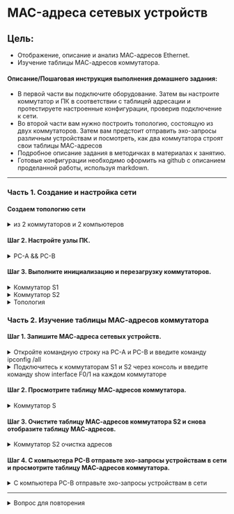# MAC-адреса сетевых устройств

## Цель:

* Отображение, описание и анализ МАС-адресов Ethernet.
* Изучение таблицы МАС-адресов коммутатора.

#### Описание/Пошаговая инструкция выполнения домашнего задания:

* В первой части вы подключите оборудование. Затем вы настроите коммутатор и ПК в соответствии с таблицей адресации и протестируете настроенные конфигурации, проверив подключение к сети.
* Во второй части вам нужно построить топологию, состоящую из двух коммутаторов. Затем вам предстоит отправить эхо-запросы различным устройствам и посмотреть, как два коммутатора строят свои таблицы МАС-адресов
* Подробное описание задания в методичках в материалах к занятию.
* Готовые конфигурации необходимо оформить на github с описанием проделанной работы, используя markdown.

---

### Часть 1. Создание и настройка сети
####  Создаем топологию сети 
<details>
<summary>из 2  коммутаторов и 2 компьютеров</summary>

| Устройство  | Интерфейс  |   IP-адрес   | Маска подсети |
| :---------: |:-----------:| :---------------:|:-------------:|
| S1     | VLAN 1 | 192.168.1.11 |      /24      |
| S2     | VLAN 1 | 192.168.1.12 | /24 |
| PC-A     | NIC | 192.168.1.1 | /24|
| PC-B     | NIC | 192.168.1.2 | /24 |

![](./img/hw2_1.png)
</details>

####  Шаг 2. Настройте узлы ПК.
<details>
<summary>PC-A && PC-B</summary>

![](./img/hw2_2.png)
</details>

####  Шаг 3. Выполните инициализацию и перезагрузку коммутаторов.
<details>
<summary>Коммутатор S1</summary>

```Console
Switch>
Switch>enable
Switch#hostname S1
                ^
% Invalid input detected at '^' marker.
	
Switch#configure term
Switch#configure terminal 
Enter configuration commands, one per line.  End with CNTL/Z.
Switch(config)#
Switch(config)#hostname S1
S1(config)#line console 0
S1(config-line)#password cisco
S1(config-line)#login
S1(config-line)#exit
S1(config)#enable secret class
S1(config)#line vty 0 15
S1(config-line)#password cisco
S1(config-line)#login
S1(config-line)#exit
S1(config)#service password-en
S1(config)#service password-encryption 
S1(config)#banner motd #
Enter TEXT message.  End with the character '#'.
hi i am s1 switch! #

S1(config)#interface vlan 1
S1(config-if)#ip address 192.168.1.11 255.255.255.0
S1(config-if)#no shutdown

S1(config-if)#
%LINK-5-CHANGED: Interface Vlan1, changed state to up

S1(config-if)#end
S1#
%SYS-5-CONFIG_I: Configured from console by console

S1#copy running-config startup-config
Destination filename [startup-config]? 
Building configuration...
[OK]
S1#reload
```

</details>

<details>
<summary>Коммутатор S2</summary>

```Console
Switch>enable
Switch#configure terminal
Enter configuration commands, one per line.  End with CNTL/Z.
Switch(config)#hostname S2
S2(config)#line console 0
S2(config-line)#password cisco
S2(config-line)#login
S2(config-line)#exit
S2(config)#enable secret class
S2(config)#line vty 0 15
S2(config-line)#password cisco
S2(config-line)#login
S2(config-line)#exit
S2(config)#service p
S2(config)#service password-encryption 
S2(config)#banner motd #
Enter TEXT message.  End with the character '#'.
hi i am s2 switch! #

S2(config)#interface vlan 1
S2(config-if)#ip address 192.168.1.12 255.255.255.0
S2(config-if)#no shutdown

S2(config-if)#
%LINK-5-CHANGED: Interface Vlan1, changed state to up

S2(config-if)#end
S2#
%SYS-5-CONFIG_I: Configured from console by console

S2#copy runn
S2#copy running-config startup-config
Destination filename [startup-config]? 
Building configuration...
[OK]
S2#reload
Proceed with reload? [confirm]

```

</details>


<details>
<summary>Топология</summary>

![](./img/final.png)
</details>


### Часть 2. Изучение таблицы МАС-адресов коммутатора

####  Шаг 1. Запишите МАС-адреса сетевых устройств.
<details>
<summary>Откройте командную строку на PC-A и PC-B и введите команду ipconfig /all</summary>

```Console
C:\>ipconfig /all

FastEthernet0 Connection:(default port)

   Connection-specific DNS Suffix..: 
   Physical Address................: 0090.2B4C.8663
```
MAC-адрес компьютера PC-A:

```0090.2B4C.8663```

```Console
C:\>ipconfig /all

FastEthernet0 Connection:(default port)

   Connection-specific DNS Suffix..: 
   Physical Address................: 00D0.BCE4.CCDA
```
MAC-адрес компьютера PC-B:

``` 00D0.BCE4.CCDA```



</details>

<details>
<summary>Подключитесь к коммутаторам S1 и S2 через консоль и введите команду show interface F0/1 на
каждом коммутаторе</summary>

```Console
S1>show interface F0/1
FastEthernet0/1 is up, line protocol is up (connected)
  Hardware is Lance, address is 000a.f313.da01 (bia 000a.f313.da01)
```

МАС-адрес коммутатора S1 Fast Ethernet 0/1:

```000a.f313.da01```

```Console
S2>show interface F0/1
FastEthernet0/1 is up, line protocol is up (connected)
  Hardware is Lance, address is 000b.be76.9e01 (bia 000b.be76.9e01)
```
МАС-адрес коммутатора S2 Fast Ethernet 0/1:

```000b.be76.9e01```

</details>

####  Шаг 2. Просмотрите таблицу МАС-адресов коммутатора.

<details>
<summary>Коммутатор S</summary>

```Console
S2#show mac address-table
          Mac Address Table
-------------------------------------------

Vlan    Mac Address       Type        Ports
----    -----------       --------    -----

   1    000a.f313.da01    DYNAMIC     Fa0/1
   ```



Записаны ли в таблице МАС-адресов какие-либо МАС-адреса?

```Да, записаны.```

Какие МАС-адреса записаны в таблице? С какими портами коммутатора они сопоставлены и каким устройствам принадлежат?

```Mac-адрес интерфейса VLAN 1 на порту коммутатора f0/1```

Игнорируйте МАС-адреса, сопоставленные с центральным процессором.
Если вы не записали МАС-адреса сетевых устройств в шаге 1, как можно определить, каким устройствам принадлежат МАС-адреса, используя только выходные данные команды show mac address-table?
Можно посмотреть с какого номера интерфейса виден МАС-адрес, указанный в таблице и посмотреть к какому устройству подключен данный интерфейс.
Работает ли это решение в любой ситуации?

```Нет```
</details>

####  Шаг 3. Очистите таблицу МАС-адресов коммутатора S2 и снова отобразите таблицу МАС-адресов.

<details>
<summary>Коммутатор S2  очистка адресов</summary>

```Console
S2#
S2#
S2#clear mac address-table dynamic
S2#show mac address-table
          Mac Address Table
-------------------------------------------

Vlan    Mac Address       Type        Ports
----    -----------       --------    -----

S2#show mac address-table
          Mac Address Table
-------------------------------------------

Vlan    Mac Address       Type        Ports
----    -----------       --------    -----

S2#show mac address-table
          Mac Address Table
-------------------------------------------

Vlan    Mac Address       Type        Ports
----    -----------       --------    -----

S2#show mac address-table
          Mac Address Table
-------------------------------------------

Vlan    Mac Address       Type        Ports
----    -----------       --------    -----

   1    000a.f313.da01    DYNAMIC     Fa0/1
S2#
```



Указаны ли в таблице МАС-адресов адреса для VLAN 1?

```Нет, МАС-адреса для VLAN1 нет. Указан МАС-адрес интерфейса F0/1 коммутатора.```

Указаны ли другие МАС-адреса?

```Нет, других MAС-адресов нет.```

Через 10 секунд введите команду show mac address-table и нажмите клавишу ввода.
Появились ли в таблице МАС-адресов новые адреса?

```Нет, новые МАС-адреса не появились```


</details>


####  Шаг 4. С компьютера PC-B отправьте эхо-запросы устройствам в сети и просмотрите    таблицу МАС-адресов коммутатора.

<details>
<summary>С компьютера PC-B отправьте эхо-запросы устройствам в сети</summary>

```Console
/// PC-B
C:\>arp -a
  Internet Address      Physical Address      Type
  192.168.1.12          0001.63ba.39d1        dynamic
```

Не считая адресов многоадресной и широковещательной рассылки, сколько пар IP- и МАС-адресов устройств было получено через протокол ARP?

```Появился только 1 IP- и МАС-адрес.```

Из командной строки PC-B отправьте эхо-запросы на компьютер PC-A, а также коммутаторы S1 и S2.

```Console
C:\>
C:\>ping 192.168.1.12

Pinging 192.168.1.12 with 32 bytes of data:

Reply from 192.168.1.12: bytes=32 time<1ms TTL=255
Reply from 192.168.1.12: bytes=32 time=29ms TTL=255

Ping statistics for 192.168.1.12:
    Packets: Sent = 2, Received = 2, Lost = 0 (0% loss),
Approximate round trip times in milli-seconds:
    Minimum = 0ms, Maximum = 29ms, Average = 14ms

Control-C
^C
C:\>ping 192.168.1.11

Pinging 192.168.1.11 with 32 bytes of data:

Request timed out.
Reply from 192.168.1.11: bytes=32 time<1ms TTL=255

Ping statistics for 192.168.1.11:
    Packets: Sent = 2, Received = 1, Lost = 1 (50% loss),
Approximate round trip times in milli-seconds:
    Minimum = 0ms, Maximum = 0ms, Average = 0ms

Control-C
^C
C:\>ping 192.168.1.1

Pinging 192.168.1.1 with 32 bytes of data:

Reply from 192.168.1.1: bytes=32 time<1ms TTL=128
Reply from 192.168.1.1: bytes=32 time=4ms TTL=128

Ping statistics for 192.168.1.1:
    Packets: Sent = 2, Received = 2, Lost = 0 (0% loss),
Approximate round trip times in milli-seconds:
    Minimum = 0ms, Maximum = 4ms, Average = 2ms

Control-C
^C
```

От всех ли устройств получены ответы? Если нет, проверьте кабели и IP-конфигурации

```Да```


Подключившись через консоль к коммутатору S2, введите команду ```show mac address-table```.

```Console
S2>enable
S2#show mac address-table
          Mac Address Table
-------------------------------------------

Vlan    Mac Address       Type        Ports
----    -----------       --------    -----

   1    000a.f313.da01    DYNAMIC     Fa0/1
   1    0090.2b4c.8663    DYNAMIC     Fa0/1
   1    0090.2bb9.e7e5    DYNAMIC     Fa0/1
   1    00d0.bce4.ccda    DYNAMIC     Fa0/18
```

Добавил ли коммутатор в таблицу МАС-адресов дополнительные МАС-адреса?

```Да, коммутатор добавил в таблицу новые МАС-адреса. ```

Если да, то какие адреса и устройства?

```В таблицу добавились МАС-адреса Vlan1 коммутатора S1, МАС-адрес РС-А, МАС-адрес интерфейса F0/1 коммутатора S1 и МАС-адрес РС-В.```


```Console
/// PC-B
C:\>arp -a
  Internet Address      Physical Address      Type
  192.168.1.1           0090.2b4c.8663        dynamic
  192.168.1.11          0090.2bb9.e7e5        dynamic
  192.168.1.12          0001.63ba.39d1        dynamic

```

Появились ли в ARP-кэше компьютера PC-B дополнительные записи для всех сетевых устройств, которым были отправлены эхо-запросы?

```Да, появились дополнительные записи```



</details>




---
<details>
<summary>Вопрос для повторения</summary>

В сетях Ethernet данные передаются на устройства по соответствующим МАС-адресам. Для этого коммутаторы и компьютеры динамически создают ARP-кэш и таблицы МАС-адресов. Если компьютеров в сети немного, эта процедура выглядит достаточно простой. Какие сложности могут возникнуть в крупных сетях?

```Переполнение таблицы MAC адресов```

</details>
